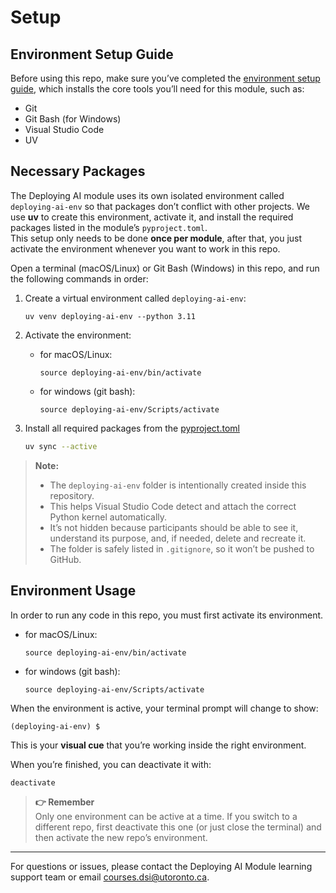 # Setup
## Environment Setup Guide
Before using this repo, make sure you’ve completed the [environment setup guide](https://github.com/UofT-DSI/onboarding/blob/main/environment_setup/README.md), which installs the core tools you’ll need for this module, such as:

- Git  
- Git Bash (for Windows)  
- Visual Studio Code
- UV

## Necessary Packages
The Deploying AI module uses its own isolated environment called `deploying-ai-env` so that packages don’t conflict with other projects. 
We use **uv** to create this environment, activate it, and install the required packages listed in the module’s `pyproject.toml`.  
This setup only needs to be done **once per module**, after that, you just activate the environment whenever you want to work in this repo.  

Open a terminal (macOS/Linux) or Git Bash (Windows) in this repo, and run the following commands in order:

1. Create a virtual environment called `deploying-ai-env`:
    ```
    uv venv deploying-ai-env --python 3.11
    ```

2. Activate the environment:
    - for macOS/Linux:
        ```
        source deploying-ai-env/bin/activate
        ```
        
    - for windows (git bash):    
        ```
        source deploying-ai-env/Scripts/activate
        ```

3. Install all required packages from the [pyproject.toml](./pyproject.toml)
    ```bash
    uv sync --active
    ```

> **Note:**  
> - The `deploying-ai-env` folder is intentionally created inside this repository.  
> - This helps Visual Studio Code detect and attach the correct Python kernel automatically.  
> - It’s not hidden because participants should be able to see it, understand its purpose, and, if needed, delete and recreate it.  
> - The folder is safely listed in `.gitignore`, so it won’t be pushed to GitHub.

## Environment Usage
In order to run any code in this repo, you must first activate its environment.
- for macOS/Linux:
    ```
    source deploying-ai-env/bin/activate
    ```
    
- for windows (git bash):    
    ```
    source deploying-ai-env/Scripts/activate
    ```

When the environment is active, your terminal prompt will change to show:  
```
(deploying-ai-env) $
```
This is your **visual cue** that you’re working inside the right environment.  

When you’re finished, you can deactivate it with:  
```bash
deactivate
```

> **👉 Remember**   
> Only one environment can be active at a time. If you switch to a different repo, first deactivate this one (or just close the terminal) and then activate the new repo’s environment.

---

For questions or issues, please contact the Deploying AI Module learning support team or email courses.dsi@utoronto.ca.
